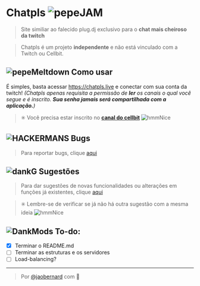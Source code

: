 # Chatpls ![pepeJAM](https://cdn.betterttv.net/emote/5b77ac3af7bddc567b1d5fb2/1x)
> Site similiar ao falecido plug.dj exclusivo para o **chat mais cheiroso da twitch** 

> Chatpls é um projeto **independente** e não está vinculado com a Twitch ou Cellbit.

## ![pepeMeltdown](https://cdn.betterttv.net/emote/5ba84271c9f0f66a9efc1c86/1x) **Como usar** 
É simples, basta acessar https://chatpls.live e conectar com sua conta da twitch! _(Chatpls apenas requisita a permissão de **ler** os canais o qual você segue e é inscrito. **Sua senha jamais será compartilhada com a aplicação.**)_
>✳️ Você precisa estar inscrito no [**canal do cellbit**](https://twitch.tv/cellbit) ![hmmNice](https://cdn.frankerfacez.com/emoticon/543531/1)

## ![HACKERMANS](https://cdn.betterttv.net/emote/5b490e73cf46791f8491f6f4/1x) **Bugs**

> Para reportar bugs, clique [aqui](https://github.com/jaobernardi/chatpls/issues/new?assignees=jaobernardi&labels=bug&template=relat-rio-de-bug-.md&title=)

## ![dankG](https://cdn.betterttv.net/emote/60354e667c74605395f33006/1x) **Sugestões**

> Para dar sugestões de novas funcionalidades ou alterações em funções já existentes, clique [aqui](https://github.com/jaobernardi/chatpls/issues/new?assignees=jaobernardi&labels=suggestion&template=sugest-o.md&title=)

> ✳️ Lembre-se de verificar se já não há outra sugestão com a mesma ideia ![hmmNice](https://cdn.frankerfacez.com/emoticon/543531/1)

## ![DankMods](https://cdn.betterttv.net/frankerfacez_emote/420157/1) **To-do:**
- [x] Terminar o README.md 
- [ ] Terminar as estruturas e os servidores
- [ ] Load-balancing?  

***
> Por [@jaobernard](https://twitter.com/jaobernard) com 💖